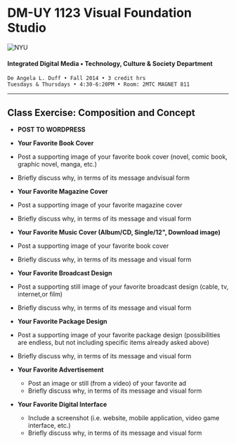 # DM-UY 1123 Visual Foundation Studio

![NYU](http://ws2.polishedsolid.com/de/nyu_soe_logo.png)
#### Integrated Digital Media • Technology, Culture & Society Department

    De Angela L. Duff • Fall 2014 • 3 credit hrs
    Tuesdays & Thursdays • 4:30-6:20PM • Room: 2MTC MAGNET 811 

---

## Class Exercise: Composition and Concept

* **POST TO WORDPRESS**

*  **Your Favorite Book Cover**
  * Post a supporting image of your favorite book cover (novel, comic book, graphic novel, manga, etc.)
  * Briefly discuss why, in terms of its message andvisual form

*  **Your Favorite Magazine Cover**
  * Post a supporting image of your favorite magazine cover
  * Briefly discuss why, in terms of its message and visual form

*  **Your Favorite Music Cover (Album/CD, Single/12", Download image)**
  * Post a supporting image of your favorite book cover 
  * Briefly discuss why, in terms of its message and visual form

*  **Your Favorite Broadcast Design**
  * Post a supporting still image of your favorite broadcast design (cable, tv, internet,or film)
  * Briefly discuss why, in terms of its message and visual form

*  **Your Favorite Package Design**
  * Post a supporting image of your favorite package design (possibilities are endless, but not including specific items already asked above)
  * Briefly discuss why, in terms of its message and visual form

* **Your Favorite Advertisement**
  * Post an image or still (from a video) of your favorite ad
  * Briefly discuss why, in terms of its message and visual form

* **Your Favorite Digital Interface**
  * Include a screenshot (i.e. website, mobile application, video game interface, etc.)
  * Briefly discuss why, in terms of its message and visual form

